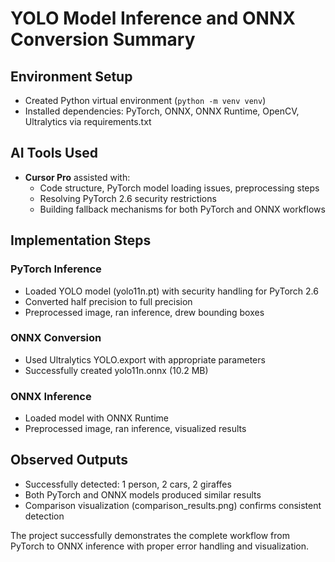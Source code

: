 # YOLO Model Inference and ONNX Conversion Summary

## Environment Setup
- Created Python virtual environment (`python -m venv venv`)
- Installed dependencies: PyTorch, ONNX, ONNX Runtime, OpenCV, Ultralytics via requirements.txt

## AI Tools Used
- **Cursor Pro** assisted with:
  - Code structure, PyTorch model loading issues, preprocessing steps
  - Resolving PyTorch 2.6 security restrictions
  - Building fallback mechanisms for both PyTorch and ONNX workflows

## Implementation Steps

### PyTorch Inference
- Loaded YOLO model (yolo11n.pt) with security handling for PyTorch 2.6
- Converted half precision to full precision
- Preprocessed image, ran inference, drew bounding boxes

### ONNX Conversion
- Used Ultralytics YOLO.export with appropriate parameters
- Successfully created yolo11n.onnx (10.2 MB)

### ONNX Inference
- Loaded model with ONNX Runtime
- Preprocessed image, ran inference, visualized results

## Observed Outputs
- Successfully detected: 1 person, 2 cars, 2 giraffes
- Both PyTorch and ONNX models produced similar results
- Comparison visualization (comparison_results.png) confirms consistent detection

The project successfully demonstrates the complete workflow from PyTorch to ONNX inference with proper error handling and visualization. 
